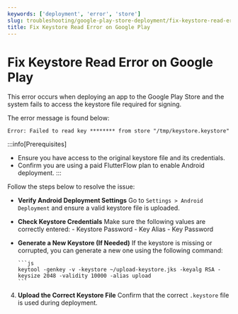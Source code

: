 ```yaml
---
keywords: ['deployment', 'error', 'store']
slug: troubleshooting/google-play-store-deployment/fix-keystore-read-error-on-google-play
title: Fix Keystore Read Error on Google Play
---
```


# Fix Keystore Read Error on Google Play

This error occurs when deploying an app to the Google Play Store and the system fails to access the keystore file required for signing.

The error message is found below:

   ```text
   Error: Failed to read key ******** from store "/tmp/keystore.keystore"
   ```

:::info[Prerequisites]
- Ensure you have access to the original keystore file and its credentials.
- Confirm you are using a paid FlutterFlow plan to enable Android deployment.
:::

Follow the steps below to resolve the issue:

- **Verify Android Deployment Settings**
   Go to `Settings > Android Deployment` and ensure a valid keystore file is uploaded.

- **Check Keystore Credentials**
   Make sure the following values are correctly entered:
      - Keystore Password
      - Key Alias
      - Key Password

- **Generate a New Keystore (If Needed)**
   If the keystore is missing or corrupted, you can generate a new one using the following command:

      ```js
      keytool -genkey -v -keystore ~/upload-keystore.jks -keyalg RSA -keysize 2048 -validity 10000 -alias upload
      ```

4. **Upload the Correct Keystore File**
      Confirm that the correct `.keystore` file is used during deployment.